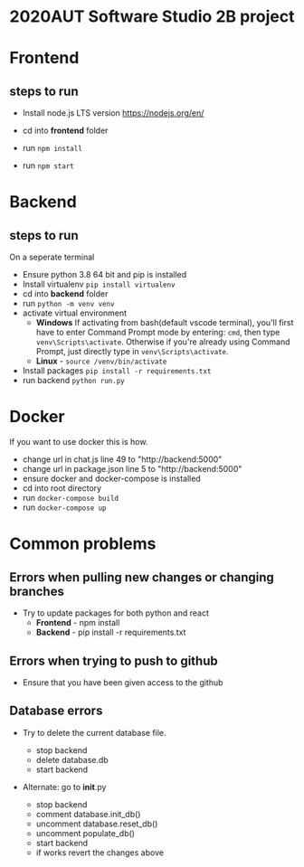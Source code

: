 # 2020AUT Software Studio 2B project

# Frontend

## steps to run
* Install node.js LTS version https://nodejs.org/en/

* cd into __frontend__ folder
* run `npm install`
* run `npm start`
# Backend

## steps to run

On a seperate terminal
* Ensure python 3.8 64 bit and pip is installed
* Install virtualenv `pip install virtualenv`
* cd into __backend__ folder
* run `python -m venv venv`
* activate virtual environment
  * __Windows__
    If activating from bash(default vscode terminal), you'll first have to enter Command Prompt mode by entering: `cmd`,
    then type `venv\Scripts\activate`. Otherwise if you're already using Command Prompt, just directly type in `venv\Scripts\activate`.
  * __Linux__ - `source /venv/bin/activate`
* Install packages `pip install -r requirements.txt`
* run backend `python run.py`

# Docker
If you want to use docker this is how.
* change url in chat.js line 49 to "http://backend:5000"
* change url in package.json line 5 to "http://backend:5000"
* ensure docker and docker-compose is installed
* cd into root directory
* run `docker-compose build`
* run `docker-compose up` 

# Common problems
## Errors when pulling new changes or changing branches
* Try to update packages for both python and react
  * __Frontend__ - npm install
  * __Backend__ - pip install -r requirements.txt

## Errors when trying to push to github
* Ensure that you have been given access to the github

## Database errors
* Try to delete the current database file.
  * stop backend
  * delete database.db
  * start backend
  
* Alternate: go to __init__.py 
  * stop backend
  * comment database.init_db()
  * uncomment database.reset_db()
  * uncomment populate_db()
  * start backend
  * if works revert the changes above
